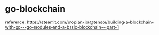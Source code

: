 # go-blockchain

reference: https://steemit.com/utopian-io/@tensor/building-a-blockchain-with-go---go-modules-and-a-basic-blockchain---part-1
